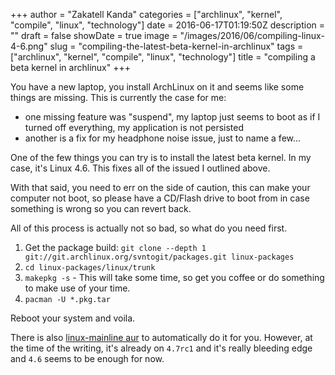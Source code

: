 +++
author = "Zakatell Kanda"
categories = ["archlinux", "kernel", "compile", "linux", "technology"]
date = 2016-06-17T01:19:50Z
description = ""
draft = false
showDate = true
image = "/images/2016/06/compiling-linux-4-6.png"
slug = "compiling-the-latest-beta-kernel-in-archlinux"
tags = ["archlinux", "kernel", "compile", "linux", "technology"]
title = "compiling a beta kernel in archlinux"
+++

You have a new laptop, you install ArchLinux on it and seems like some things are missing. This is currently the case for me:

* one missing feature was "suspend", my laptop just seems to boot as if I turned off everything, my application is not persisted
* another is a fix for my headphone noise issue, just to name a few...

One of the few things you can try is to install the latest beta kernel. In my case, it's Linux 4.6. This fixes all of the issued I outlined above.

With that said, you need to err on the side of caution, this can make your computer not boot, so please have a CD/Flash drive to boot from in case something is wrong so you can revert back.

All of this process is actually not so bad, so what do you need first.

1. Get the package build: `git clone --depth 1 git://git.archlinux.org/svntogit/packages.git linux-packages`
2. `cd linux-packages/linux/trunk`
3. `makepkg -s` - This will take some time, so get you coffee or do something to make use of your time.
4. `pacman -U *.pkg.tar`

Reboot your system and voila.

There is also [linux-mainline aur](https://aur.archlinux.org/packages/linux-mainline/) to automatically do it for you. However, at the time of the writing, it's already on `4.7rc1` and it's really bleeding edge and `4.6` seems to be enough for now.
